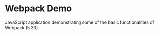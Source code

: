 # Webpack Demo

JavaScript application demonstrating some of the basic functionalities of Webpack (5.33).